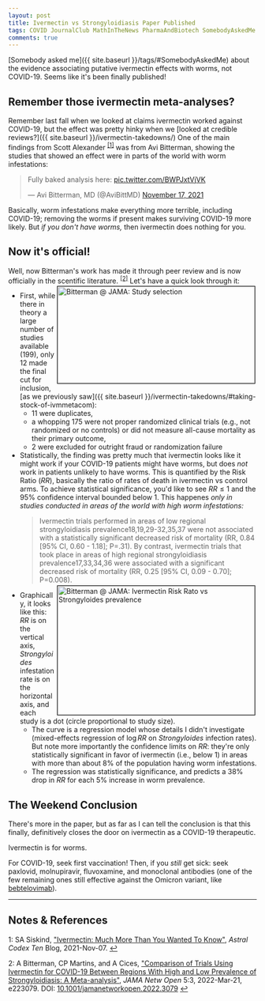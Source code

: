 ```yaml
---
layout: post
title: Ivermectin vs Strongyloidiasis Paper Published
tags: COVID JournalClub MathInTheNews PharmaAndBiotech SomebodyAskedMe Statistics
comments: true
---
```


[Somebody asked me]({{ site.baseurl }}/tags/#SomebodyAskedMe) about the evidence
associating putative ivermectin effects with worms, not COVID-19.  Seems like it's been
finally published!  


## Remember those ivermectin meta-analyses?  

Remember last fall when we looked at claims ivermectin worked against COVID-19, but the
effect was pretty hinky when we [looked at credible reviews?]({{ site.baseurl }}/ivermectin-takedowns/)
One of the main findings from Scott Alexander <sup id="fn1a">[[1]](#fn1)</sup> was from
Avi Bitterman, showing the studies that showed an effect were in parts of the world with
worm infestations:  

<blockquote class="twitter-tweet">
  <p lang="en" dir="ltr">
    Fully baked analysis here: 
    <a href="https://t.co/BWPJxtVjVK">pic.twitter.com/BWPJxtVjVK</a>
  </p>&mdash; Avi Bitterman, MD (@AviBittMD) <a href="https://twitter.com/AviBittMD/status/1461076939192602628?ref_src=twsrc%5Etfw">November 17, 2021</a>
</blockquote>
<script async src="https://platform.twitter.com/widgets.js"></script>

Basically, worm infestations make everything more terrible, including COVID-19; removing
the worms if present makes surviving COVID-19 more likely.  But _if you don't have worms,_
then ivermectin does nothing for you.  


## Now it's official!  

Well, now Bitterman's work has made it through peer review and is now officially in the
scentific literature.  <sup id="fn2a">[[2]](#fn2)</sup>  Let's have a quick look through
it:  
<a href="{{ site.baseurl }}/images/2022-04-18-ivermectin-bitterman-published-study-selection.png"><img src="{{ site.baseurl }}/images/2022-04-18-ivermectin-bitterman-published-study-selection-thumb.jpg" width="400" height="196" alt="Bitterman @ JAMA: Study selection" title="Bitterman @ JAMA: Study selection" style="float: right; margin: 3px 3px 3px 3px; border: 1px solid #000000;"></a> 
- First, while there in theory a large number of studies available (199), only 12 made the final cut for inclusion, [as we previously saw]({{ site.baseurl }}/ivermectin-takedowns/#taking-stock-of-ivmmetacom):  
  - 11 were duplicates,  
  - a whopping 175 were not proper randomized clinical trials (e.g., not randomized or no
    controls) or did not measure all-cause mortality as their primary outcome,  
  - 2 were excluded for outright fraud or randomization failure  
- Statistically, the finding was pretty much that ivermectin looks like it might work if
  your COVID-19 patients might have worms, but does _not_ work in patients unlikely to
  have worms.  This is quantified by the Risk Ratio ($RR$), basically the ratio of rates of death
  in ivermectin vs control arms.  To achieve statistical significance, you'd like to see
  $RR \le 1$ and the 95% confidence interval bounded below 1.  This happenes 
  _only in studies conducted in areas of the world with high worm infestations:_  
  > Ivermectin trials performed in areas of low regional strongyloidiasis
  > prevalence18,19,29-32,35,37 were not associated with a statistically significant
  > decreased risk of mortality (RR, 0.84 [95% CI, 0.60 - 1.18]; P=.31).  By contrast,
  > ivermectin trials that took place in areas of high regional strongyloidiasis
  > prevalence17,33,34,36 were associated with a significant decreased risk of mortality
  > (RR, 0.25 [95% CI, 0.09 - 0.70]; P=0.008).  
<a href="{{ site.baseurl }}/images/2022-04-18-ivermectin-bitterman-published-RR-vs-worms.png"><img src="{{ site.baseurl }}/images/2022-04-18-ivermectin-bitterman-published-RR-vs-worms-thumb.jpg" width="400" height="261" alt="Bitterman @ JAMA: Ivermectin Risk Rato vs Strongyloides prevalence " title="Bitterman @ JAMA: Ivermectin Risk Rato vs Strongyloides prevalence" style="float: right; margin: 3px 3px 3px 3px; border: 1px solid #000000;"></a>
- Graphically, it looks like this: $RR$ is on the vertical axis, _Strongyloides_
  infestation rate is on the horizontal axis, and each study is a dot (circle proportional
  to study size).  
  - The curve is a regression model whose details I didn't investigate (mixed-effects
    regression of $\log RR$ on _Strongyloides_ infection rates). But note more
    importantly the confidence limits on $RR$: they're only statistically significant in
    favor of ivermectin (i.e., below 1) in areas with more than about 8% of the population
    having worm infestations.  
  - The regression was statistically significance, and predicts a 38% drop in $RR$ for
    each 5% increase in worm prevalence.  


## The Weekend Conclusion  

There's more in the paper, but as far as I can tell the conclusion is that this finally,
definitively closes the door on ivermectin as a COVID-19 therapeutic.  

Ivermectin is for worms.  

For COVID-19, seek first vaccination!  Then, if you _still_ get sick: seek paxlovid, molnupiravir, fluvoxamine, and monoclonal antibodies (one of the few remaining ones still effective against the Omicron variant, like [bebtelovimab](https://www.fda.gov/news-events/press-announcements/coronavirus-covid-19-update-fda-authorizes-new-monoclonal-antibody-treatment-covid-19-retains)).  

---

## Notes &amp; References  

<!--
<sup id="fn1a">[[1]](#fn1)</sup>

<a id="fn1">1</a>: ***, ["***"](***), *** [↩](#fn1a)  

<a href="{{ site.baseurl }}/images/***">
  <img src="{{ site.baseurl }}/images/***" width="400" height="***" alt="***" title="***" style="float: right; margin: 3px 3px 3px 3px; border: 1px solid #000000;">
</a>

<iframe width="400" height="224" src="***" allow="accelerometer; encrypted-media; gyroscope; picture-in-picture" allowfullscreen style="float: right; margin: 3px 3px 3px 3px; border: 1px solid #000000;"></iframe>
-->

<a id="fn1">1</a>: SA Siskind, ["Ivermectin: Much More Than You Wanted To Know"](https://astralcodexten.substack.com/p/ivermectin-much-more-than-you-wanted), _Astral Codex Ten_ Blog, 2021-Nov-07. [↩](#fn1a)  

<a id="fn2">2</a>: A Bitterman, CP Martins, and A Cices, ["Comparison of Trials Using Ivermectin for COVID-19 Between Regions With High and Low Prevalence of Strongyloidiasis: A Meta-analysis"](https://jamanetwork.com/journals/jamanetworkopen/fullarticle/2790173), _JAMA Netw Open_ 5:3, 2022-Mar-21, e223079. DOI: [10.1001/jamanetworkopen.2022.3079](https://dx.doi.org/10.1001/jamanetworkopen.2022.3079) [↩](#fn2a)  
